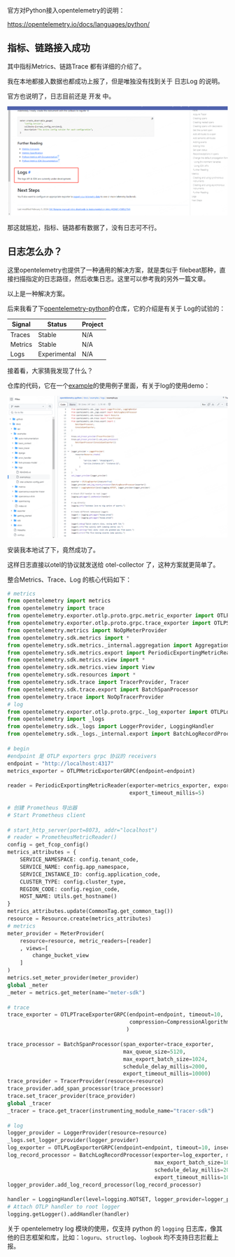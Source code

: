 官方对Python接入opentelemetry的说明：

https://opentelemetry.io/docs/languages/python/

## 指标、链路接入成功

其中指标Metrics、链路Trace 都有详细的介绍了。

我在本地都接入数据也都成功上报了，但是唯独没有找到关于 日志Log 的说明。

官方也说明了，日志目前还是 开发 中。

![](./picture/image-20240516102152084.png)



那这就尴尬，指标、链路都有数据了，没有日志可不行。

## 日志怎么办？

这里opentelemetry也提供了一种通用的解决方案，就是类似于 filebeat那种，直接扫描指定的日志路径，然后收集日志。这里可以参考我的另外一篇文章。

以上是一种解决方案。

后来我看了下[opentelemetry-python](https://github.com/open-telemetry/opentelemetry-python)的仓库，它的介绍是有关于 Log的试验的：

| Signal  | Status       | Project |
| ------- | ------------ | ------- |
| Traces  | Stable       | N/A     |
| Metrics | Stable       | N/A     |
| Logs    | Experimental | N/A     |



接着看，大家猜我发现了什么？

仓库的代码，它在一个[example](https://github.com/open-telemetry/opentelemetry-python/blob/main/docs/examples/logs/example.py)的使用例子里面，有关于log的使用demo：

![](./picture/image-20240516152943309.png)

安装我本地试了下，竟然成功了。

这样日志直接以otel的协议就发送给 otel-collector 了，这种方案就更简单了。



整合Metrics、Trace、Log 的核心代码如下：

```python
# metrics
from opentelemetry import metrics
from opentelemetry import trace
from opentelemetry.exporter.otlp.proto.grpc.metric_exporter import OTLPMetricExporter as OTLPMetricExporterGRPC
from opentelemetry.exporter.otlp.proto.grpc.trace_exporter import OTLPSpanExporter as OTLPTraceExporterGRPC
from opentelemetry.metrics import NoOpMeterProvider
from opentelemetry.sdk.metrics import *
from opentelemetry.sdk.metrics._internal.aggregation import AggregationTemporality
from opentelemetry.sdk.metrics.export import PeriodicExportingMetricReader
from opentelemetry.sdk.metrics.view import *
from opentelemetry.sdk.metrics.view import View
from opentelemetry.sdk.resources import *
from opentelemetry.sdk.trace import TracerProvider, Tracer
from opentelemetry.sdk.trace.export import BatchSpanProcessor
from opentelemetry.trace import NoOpTracerProvider
# log
from opentelemetry.exporter.otlp.proto.grpc._log_exporter import OTLPLogExporter as OTLPLogExporterGRPC
from opentelemetry import _logs
from opentelemetry.sdk._logs import LoggerProvider, LoggingHandler
from opentelemetry.sdk._logs._internal.export import BatchLogRecordProcessor

# begin
#endpoint 是 OTLP exporters grpc 协议的 receivers
endpoint = "http://localhost:4317"
metrics_exporter = OTLPMetricExporterGRPC(endpoint=endpoint)

reader = PeriodicExportingMetricReader(exporter=metrics_exporter, export_interval_millis=15,
                                       export_timeout_millis=5)

# 创建 Prometheus 导出器
# Start Prometheus client

# start_http_server(port=8073, addr="localhost")
# reader = PrometheusMetricReader()
config = get_fcop_config()
metrics_attributes = {
    SERVICE_NAMESPACE: config.tenant_code,
    SERVICE_NAME: config.app_namespace,
    SERVICE_INSTANCE_ID: config.application_code,
    CLUSTER_TYPE: config.cluster_type,
    REGION_CODE: config.region_code,
    HOST_NAME: Utils.get_hostname()
}
metrics_attributes.update(CommonTag.get_common_tag())
resource = Resource.create(metrics_attributes)
# metrics
meter_provider = MeterProvider(
    resource=resource, metric_readers=[reader]
    , views=[
        change_bucket_view
    ]
)
metrics.set_meter_provider(meter_provider)
global _meter
_meter = metrics.get_meter(name="meter-sdk")

# trace
trace_exporter = OTLPTraceExporterGRPC(endpoint=endpoint, timeout=10,
                                       compression=CompressionAlgorithm.gzip
                                      )

trace_processor = BatchSpanProcessor(span_exporter=trace_exporter,
                                     max_queue_size=5120,
                                     max_export_batch_size=1024,
                                     schedule_delay_millis=2000,
                                     export_timeout_millis=10000)
trace_provider = TracerProvider(resource=resource)
trace_provider.add_span_processor(trace_processor)
trace.set_tracer_provider(trace_provider)
global _tracer
_tracer = trace.get_tracer(instrumenting_module_name="tracer-sdk")

# log
logger_provider = LoggerProvider(resource=resource)
_logs.set_logger_provider(logger_provider)
log_exporter = OTLPLogExporterGRPC(endpoint=endpoint, timeout=10, insecure=True)
log_record_processor = BatchLogRecordProcessor(exporter=log_exporter, max_queue_size=5120,
                                               max_export_batch_size=1024,
                                               schedule_delay_millis=2000,
                                               export_timeout_millis=10000)
logger_provider.add_log_record_processor(log_record_processor)

handler = LoggingHandler(level=logging.NOTSET, logger_provider=logger_provider)
# Attach OTLP handler to root logger
logging.getLogger().addHandler(handler)
```



关于 opentelemetry log 模块的使用，仅支持 python 的 `logging` 日志库，像其他的日志框架和库，比如：`loguru`、`structlog`、`logbook`  均不支持日志拦截上报。

